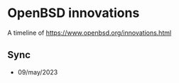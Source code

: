 # OpenBSD innovations

A timeline of https://www.openbsd.org/innovations.html

## Sync

 - 09/may/2023

